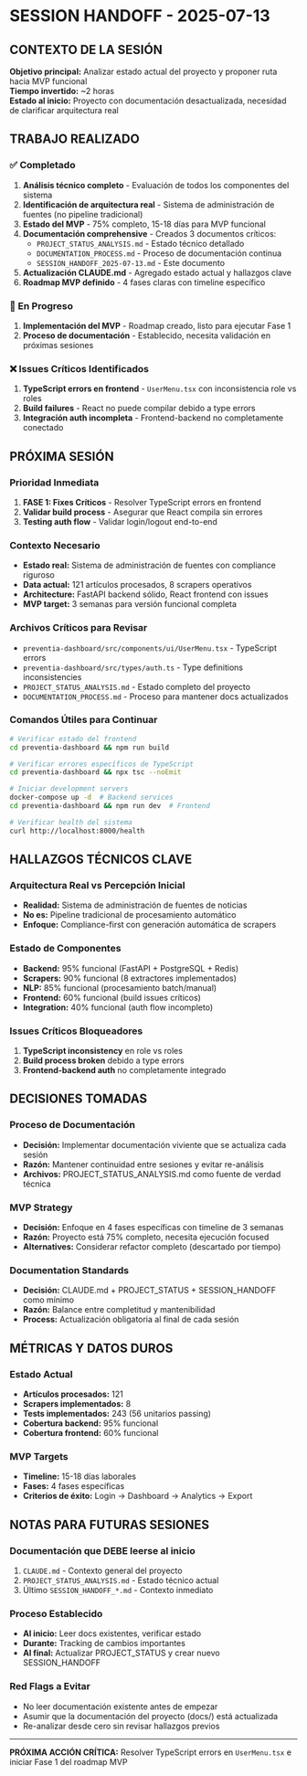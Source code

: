 # SESSION HANDOFF - 2025-07-13

## CONTEXTO DE LA SESIÓN
**Objetivo principal:** Analizar estado actual del proyecto y proponer ruta hacia MVP funcional  
**Tiempo invertido:** ~2 horas  
**Estado al inicio:** Proyecto con documentación desactualizada, necesidad de clarificar arquitectura real

## TRABAJO REALIZADO

### ✅ Completado
1. **Análisis técnico completo** - Evaluación de todos los componentes del sistema
2. **Identificación de arquitectura real** - Sistema de administración de fuentes (no pipeline tradicional)
3. **Estado del MVP** - 75% completo, 15-18 días para MVP funcional
4. **Documentación comprehensive** - Creados 3 documentos críticos:
   - `PROJECT_STATUS_ANALYSIS.md` - Estado técnico detallado
   - `DOCUMENTATION_PROCESS.md` - Proceso de documentación continua
   - `SESSION_HANDOFF_2025-07-13.md` - Este documento
5. **Actualización CLAUDE.md** - Agregado estado actual y hallazgos clave
6. **Roadmap MVP definido** - 4 fases claras con timeline específico

### 🔄 En Progreso
1. **Implementación del MVP** - Roadmap creado, listo para ejecutar Fase 1
2. **Proceso de documentación** - Establecido, necesita validación en próximas sesiones

### ❌ Issues Críticos Identificados
1. **TypeScript errors en frontend** - `UserMenu.tsx` con inconsistencia role vs roles
2. **Build failures** - React no puede compilar debido a type errors
3. **Integración auth incompleta** - Frontend-backend no completamente conectado

## PRÓXIMA SESIÓN

### Prioridad Inmediata
1. **FASE 1: Fixes Críticos** - Resolver TypeScript errors en frontend
2. **Validar build process** - Asegurar que React compila sin errores
3. **Testing auth flow** - Validar login/logout end-to-end

### Contexto Necesario
- **Estado real:** Sistema de administración de fuentes con compliance riguroso
- **Data actual:** 121 artículos procesados, 8 scrapers operativos
- **Architecture:** FastAPI backend sólido, React frontend con issues
- **MVP target:** 3 semanas para versión funcional completa

### Archivos Críticos para Revisar
- `preventia-dashboard/src/components/ui/UserMenu.tsx` - TypeScript errors
- `preventia-dashboard/src/types/auth.ts` - Type definitions inconsistencies
- `PROJECT_STATUS_ANALYSIS.md` - Estado completo del proyecto
- `DOCUMENTATION_PROCESS.md` - Proceso para mantener docs actualizados

### Comandos Útiles para Continuar
```bash
# Verificar estado del frontend
cd preventia-dashboard && npm run build

# Verificar errores específicos de TypeScript
cd preventia-dashboard && npx tsc --noEmit

# Iniciar development servers
docker-compose up -d  # Backend services
cd preventia-dashboard && npm run dev  # Frontend

# Verificar health del sistema
curl http://localhost:8000/health
```

## HALLAZGOS TÉCNICOS CLAVE

### Arquitectura Real vs Percepción Inicial
- **Realidad:** Sistema de administración de fuentes de noticias
- **No es:** Pipeline tradicional de procesamiento automático
- **Enfoque:** Compliance-first con generación automática de scrapers

### Estado de Componentes
- **Backend:** 95% funcional (FastAPI + PostgreSQL + Redis)
- **Scrapers:** 90% funcional (8 extractores implementados)
- **NLP:** 85% funcional (procesamiento batch/manual)
- **Frontend:** 60% funcional (build issues críticos)
- **Integration:** 40% funcional (auth flow incompleto)

### Issues Críticos Bloqueadores
1. **TypeScript inconsistency** en role vs roles
2. **Build process broken** debido a type errors
3. **Frontend-backend auth** no completamente integrado

## DECISIONES TOMADAS

### Proceso de Documentación
- **Decisión:** Implementar documentación viviente que se actualiza cada sesión
- **Razón:** Mantener continuidad entre sesiones y evitar re-análisis
- **Archivos:** PROJECT_STATUS_ANALYSIS.md como fuente de verdad técnica

### MVP Strategy
- **Decisión:** Enfoque en 4 fases específicas con timeline de 3 semanas
- **Razón:** Proyecto está 75% completo, necesita ejecución focused
- **Alternatives:** Considerar refactor completo (descartado por tiempo)

### Documentation Standards
- **Decisión:** CLAUDE.md + PROJECT_STATUS + SESSION_HANDOFF como mínimo
- **Razón:** Balance entre completitud y mantenibilidad
- **Process:** Actualización obligatoria al final de cada sesión

## MÉTRICAS Y DATOS DUROS

### Estado Actual
- **Artículos procesados:** 121
- **Scrapers implementados:** 8
- **Tests implementados:** 243 (56 unitarios passing)
- **Cobertura backend:** 95% funcional
- **Cobertura frontend:** 60% funcional

### MVP Targets
- **Timeline:** 15-18 días laborales
- **Fases:** 4 fases específicas
- **Criterios de éxito:** Login → Dashboard → Analytics → Export

## NOTAS PARA FUTURAS SESIONES

### Documentación que DEBE leerse al inicio
1. `CLAUDE.md` - Contexto general del proyecto
2. `PROJECT_STATUS_ANALYSIS.md` - Estado técnico actual
3. Último `SESSION_HANDOFF_*.md` - Contexto inmediato

### Proceso Establecido
- **Al inicio:** Leer docs existentes, verificar estado
- **Durante:** Tracking de cambios importantes
- **Al final:** Actualizar PROJECT_STATUS y crear nuevo SESSION_HANDOFF

### Red Flags a Evitar
- No leer documentación existente antes de empezar
- Asumir que la documentación del proyecto (docs/) está actualizada
- Re-analizar desde cero sin revisar hallazgos previos

---

**PRÓXIMA ACCIÓN CRÍTICA:** Resolver TypeScript errors en `UserMenu.tsx` e iniciar Fase 1 del roadmap MVP